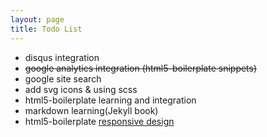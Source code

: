 ```yaml
---
layout: page
title: Todo List
---
```


* disqus integration
* <del>google analytics integration (html5-boilerplate snippets)</del>
* google site search
* add svg icons & using scss
* html5-boilerplate learning and integration
* markdown learning(Jekyll book)
* html5-boilerplate [responsive design](http://verekia.com/initializr/responsive-template)
